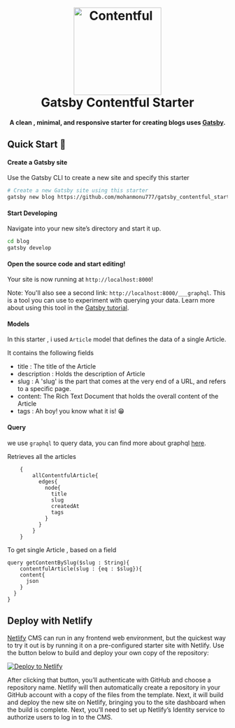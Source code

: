 <h1 align="center">
    <img alt="Contentful" title="Contentful" src = "https://user-images.githubusercontent.com/21126965/60759275-1314eb80-a040-11e9-8e75-ee8e1d75169a.png" width = "200"> </br>
    Gatsby Contentful Starter
</h1>

<h4 align="center">
  A clean , minimal, and responsive starter for creating blogs uses <a href="https://github.com/gatsbyjs/gatsby" target="_blank">Gatsby</a>.
</h4>

## Quick Start 🚀

#### Create a Gatsby site

Use the Gatsby CLI to create a new site and specify this starter

```sh
# Create a new Gatsby site using this starter
gatsby new blog https://github.com/mohanmonu777/gatsby_contentful_starter
```

#### Start Developing

Navigate into your new site’s directory and start it up.

```sh
cd blog
gatsby develop
```

#### Open the source code and start editing!

Your site is now running at `http://localhost:8000`!

Note: You'll also see a second link: `http://localhost:8000/___graphql`. This is a tool you can use to experiment with querying your data. Learn more about using this tool in the [Gatsby tutorial](https://www.gatsbyjs.org/tutorial/part-five/#introducing-graphiql).

#### Models 

In this starter , i used `Article` model that defines the data of a single Article.

It contains the following fields
+ title : The title of the Article
+ description : Holds the description of Article
+ slug : A 'slug' is the part that comes at the very end of a URL, and refers to a specific page.
+ content: The Rich Text Document that holds the overall content of the Article
+ tags : Ah boy! you know what it is! 😁

#### Query

we use `graphql` to query data, you can find more about graphql [here](https://graphql.org/learn).

Retrieves all the articles

```
    {
        allContentfulArticle{
          edges{
            node{
              title
              slug
              createdAt
              tags
            }
          }
        }
    }
```

To get single Article , based on a field 

```
query getContentBySlug($slug : String){
	contentfulArticle(slug : {eq : $slug}){
    content{
      json
    }
  }
}
```

## Deploy with Netlify

[Netlify](https://netlify.com) CMS can run in any frontend web environment, but the quickest way to try it out is by running it on a pre-configured starter site with Netlify. Use the button below to build and deploy your own copy of the repository:

<a href="https://app.netlify.com/start/deploy?repository=https://github.com/alxshelepenok/gatsby-starter-lumen" target="_blank"><img src="https://www.netlify.com/img/deploy/button.svg" alt="Deploy to Netlify"></a>

After clicking that button, you’ll authenticate with GitHub and choose a repository name. Netlify will then automatically create a repository in your GitHub account with a copy of the files from the template. Next, it will build and deploy the new site on Netlify, bringing you to the site dashboard when the build is complete. Next, you’ll need to set up Netlify’s Identity service to authorize users to log in to the CMS.


